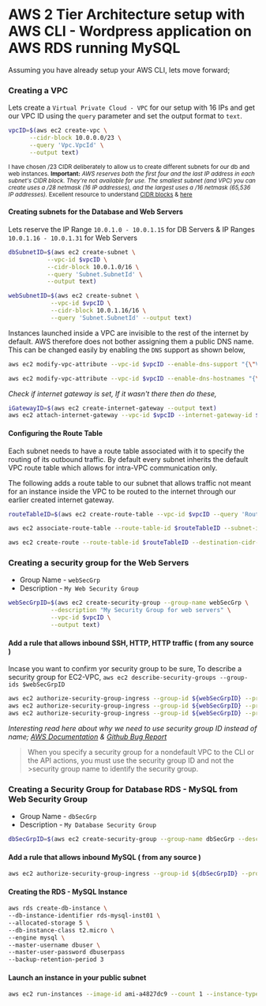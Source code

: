 # AWS 2 Tier Architecture setup with AWS CLI - Wordpress application on AWS RDS running MySQL

Assuming you have already setup your AWS CLI, lets move forward;


### Creating a VPC
Lets create a `Virtual Private Cloud - VPC` for our setup with 16 IPs and get our VPC ID using the `query` parameter and set the output format to `text`. 

```sh
vpcID=$(aws ec2 create-vpc \
      --cidr-block 10.0.0.0/23 \
      --query 'Vpc.VpcId' \
      --output text)
```
<sup>I have chosen /23 CIDR deliberately to allow us to create different subnets for our db and web instances. **Important:** _AWS reserves both the first four and the last IP address in each subnet's CIDR block. They're not available for use. The smallest subnet (and VPC) you can create uses a /28 netmask (16 IP addresses), and the largest uses a /16 netmask (65,536 IP addresses)._ Excellent resource to understand [CIDR blocks](http://bradthemad.org/tech/notes/cidr_subnets.php) & [here](https://coderwall.com/p/ndm54w/creating-an-ec2-instance-in-a-vpc-with-the-aws-command-line-interface)<sup>

#### Creating subnets for the Database and Web Servers
Lets reserve the IP Range `10.0.1.0 - 10.0.1.15` for DB Servers & IP Ranges `10.0.1.16 - 10.0.1.31` for Web Servers
```sh
dbSubnetID=$(aws ec2 create-subnet \
           --vpc-id $vpcID \
           --cidr-block 10.0.1.0/16 \
           --query 'Subnet.SubnetId' \
           --output text)

webSubnetID=$(aws ec2 create-subnet \
            --vpc-id $vpcID \
            --cidr-block 10.0.1.16/16 \
            --query 'Subnet.SubnetId' --output text)
```

Instances launched inside a VPC are invisible to the rest of the internet by default. AWS therefore does not bother assigning them a public DNS name. This can be changed easily by enabling the `DNS` support as shown below,

```sh
aws ec2 modify-vpc-attribute --vpc-id $vpcID --enable-dns-support "{\"Value\":true}"

aws ec2 modify-vpc-attribute --vpc-id $vpcID --enable-dns-hostnames "{\"Value\":true}"
```
_Check if internet gateway is set, If it wasn't there then do these,_
```sh 
iGatewayID=$(aws ec2 create-internet-gateway --output text)
aws ec2 attach-internet-gateway --vpc-id $vpcID --internet-gateway-id $iGW
```

#### Configuring the Route Table
Each subnet needs to have a route table associated with it to specify the routing of its outbound traffic. By default every subnet inherits the default VPC route table which allows for intra-VPC communication only.

The following adds a route table to our subnet that allows traffic not meant for an instance inside the VPC to be routed to the internet through our earlier created internet gateway.

```sh
routeTableID=$(aws ec2 create-route-table --vpc-id $vpcID --query 'RouteTable.RouteTableId' --output text)

aws ec2 associate-route-table --route-table-id $routeTableID --subnet-id $subnetId

aws ec2 create-route --route-table-id $routeTableID --destination-cidr-block 0.0.0.0/0 --gateway-id $iGatewayID
```

### Creating a security group for the Web Servers
 - Group Name - `webSecGrp`
 - Description - `My Web Security Group`

```sh
webSecGrpID=$(aws ec2 create-security-group --group-name webSecGrp \
            --description "My Security Group for web servers" \
            --vpc-id $vpcID \
            --output text)
```

#### Add a rule that allows inbound SSH, HTTP, HTTP traffic ( from any source )

Incase you want to confirm yor security group to be sure, To describe a security group for EC2-VPC, `aws ec2 describe-security-groups --group-ids $webSecGrpID`

```sh
aws ec2 authorize-security-group-ingress --group-id ${webSecGrpID} --protocol tcp --port 22 --cidr 0.0.0.0/28
aws ec2 authorize-security-group-ingress --group-id ${webSecGrpID} --protocol tcp --port 80 --cidr 0.0.0.0/28
aws ec2 authorize-security-group-ingress --group-id ${webSecGrpID} --protocol tcp --port 443 --cidr 0.0.0.0/28
```
_Interesting read here about why we need to use security group ID instead of name; [AWS Documentation](http://docs.aws.amazon.com/AWSEC2/latest/UserGuide/using-network-security.html) & [Github Bug Report](https://github.com/hashicorp/terraform/issues/575)_

>When you specify a security group for a nondefault VPC to the CLI or the API actions, you must use the security group ID and not the >security group name to identify the security group.


### Creating a Security Group for Database RDS - MySQL from Web Security Group
 - Group Name - `dbSecGrp`
 - Description - `My Database Security Group`


```sh
dbSecGrpID=$(aws ec2 create-security-group --group-name dbSecGrp --description "My Database Group for web servers" --vpc-id $vpcID --output text)
```

#### Add a rule that allows inbound MySQL ( from any source )

```sh
aws ec2 authorize-security-group-ingress --group-id ${dbSecGrpID} --protocol tcp --port 3306 --source-group ${webSecGrpID}
```

#### Creating the RDS - MySQL Instance
```sh
aws rds create-db-instance \
--db-instance-identifier rds-mysql-inst01 \
--allocated-storage 5 \
--db-instance-class t2.micro \
--engine mysql \
--master-username dbuser \
--master-user-password dbuserpass
--backup-retention-period 3
```


#### Launch an instance in your public subnet
```sh
aws ec2 run-instances --image-id ami-a4827dc9 --count 1 --instance-type t2.micro --key-name MyKeyPair --security-group-ids sg-e1fb8c9a --subnet-id subnet-b46032ec
```







